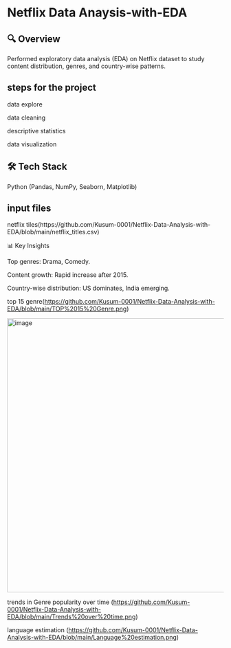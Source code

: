 # Netflix Data Anaysis-with-EDA
<h2>🔍 Overview </h2>
Performed exploratory data analysis (EDA) on Netflix dataset to study content distribution, genres, and country-wise patterns.


<h2> steps for the project </h2>

data explore

data cleaning 

descriptive statistics
 
data visualization

<h2>🛠️ Tech Stack </h2>

Python (Pandas, NumPy, Seaborn, Matplotlib)

<h2> input files </h2>
netflix tiles(https://github.com/Kusum-0001/Netflix-Data-Analysis-with-EDA/blob/main/netflix_titles.csv) 

📊 Key Insights

Top genres: Drama, Comedy.

Content growth: Rapid increase after 2015.

Country-wise distribution: US dominates, India emerging.

top 15 genre(https://github.com/Kusum-0001/Netflix-Data-Analysis-with-EDA/blob/main/TOP%2015%20Genre.png)

<img width="1266" height="638" alt="image" src="https://github.com/user-attachments/assets/92ab8e15-7e12-48c7-8f5b-ab94063efcaa" />


trends in Genre popularity over time (https://github.com/Kusum-0001/Netflix-Data-Analysis-with-EDA/blob/main/Trends%20over%20time.png)

language estimation (https://github.com/Kusum-0001/Netflix-Data-Analysis-with-EDA/blob/main/Language%20estimation.png)




